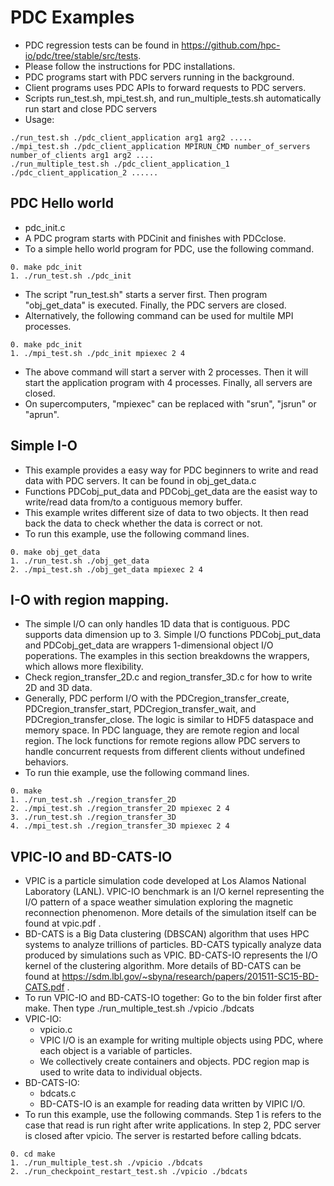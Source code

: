 # PDC Examples
  + PDC regression tests can be found in https://github.com/hpc-io/pdc/tree/stable/src/tests.
  + Please follow the instructions for PDC installations.
  + PDC programs start with PDC servers running in the background.
  + Client programs uses PDC APIs to forward requests to PDC servers.
  + Scripts run_test.sh, mpi_test.sh, and run_multiple_tests.sh automatically run start and close PDC servers
  + Usage:
```
./run_test.sh ./pdc_client_application arg1 arg2 .....
./mpi_test.sh ./pdc_client_application MPIRUN_CMD number_of_servers number_of_clients arg1 arg2 ....
./run_multiple_test.sh ./pdc_client_application_1 ./pdc_client_application_2 ......
```
  ## PDC Hello world
  + pdc_init.c
  + A PDC program starts with PDCinit and finishes with PDCclose.
  + To a simple hello world program for PDC, use the following command.
```
0. make pdc_init
1. ./run_test.sh ./pdc_init
```
  + The script "run_test.sh" starts a server first. Then program "obj_get_data" is executed. Finally, the PDC servers are closed.
  + Alternatively, the following command can be used for multile MPI processes.
```
0. make pdc_init
1. ./mpi_test.sh ./pdc_init mpiexec 2 4
```
  + The above command will start a server with 2 processes. Then it will start the application program with 4 processes. Finally, all servers are closed.
  + On supercomputers, "mpiexec" can be replaced with "srun", "jsrun" or "aprun".
  ## Simple I-O
  + This example provides a easy way for PDC beginners to write and read data with PDC servers. It can be found in obj_get_data.c
  + Functions PDCobj_put_data and PDCobj_get_data are the easist way to write/read data from/to a contiguous memory buffer.
  + This example writes different size of data to two objects. It then read back the data to check whether the data is correct or not.
  + To run this example, use the following command lines.
```
0. make obj_get_data
1. ./run_test.sh ./obj_get_data
2. ./mpi_test.sh ./obj_get_data mpiexec 2 4
```
  ## I-O with region mapping.
  + The simple I/O can only handles 1D data that is contiguous. PDC supports data dimension up to 3. Simple I/O functions PDCobj_put_data and PDCobj_get_data are wrappers 1-dimensional object I/O poperations. The examples in this section breakdowns the wrappers, which allows more flexibility.
  + Check region_transfer_2D.c and region_transfer_3D.c for how to write 2D and 3D data.
  + Generally, PDC perform I/O with the PDCregion_transfer_create, PDCregion_transfer_start, PDCregion_transfer_wait, and PDCregion_transfer_close. The logic is similar to HDF5 dataspace and memory space. In PDC language, they are remote region and local region. The lock functions for remote regions allow PDC servers to handle concurrent requests from different clients without undefined behaviors.
  + To run thie example, use the following command lines.
```
0. make
1. ./run_test.sh ./region_transfer_2D
2. ./mpi_test.sh ./region_transfer_2D mpiexec 2 4
3. ./run_test.sh ./region_transfer_3D
4. ./mpi_test.sh ./region_transfer_3D mpiexec 2 4
```
  ## VPIC-IO and BD-CATS-IO
  + VPIC is a particle simulation code developed at Los Alamos National Laboratory (LANL). 
    VPIC-IO benchmark is an I/O kernel representing the I/O pattern of a space weather simulation
    exploring the magnetic reconnection phenomenon. More details of the simulation itself can be 
    found at vpic.pdf . 
  + BD-CATS is a Big Data clustering (DBSCAN) algorithm that uses HPC systems to analyze trillions of
    particles. BD-CATS typically analyze data produced by simulations such as VPIC. 
    BD-CATS-IO represents the I/O kernel of the clustering algorithm. More details of BD-CATS
    can be found at https://sdm.lbl.gov/~sbyna/research/papers/201511-SC15-BD-CATS.pdf . 
  + To run VPIC-IO and BD-CATS-IO together: Go to the bin folder first after make. 
    Then type ./run_multiple_test.sh ./vpicio ./bdcats
  + VPIC-IO: 
    - vpicio.c
    - VPIC I/O is an example for writing multiple objects using PDC, where each object is a variable of particles.
    - We collectively create containers and objects. PDC region map is used to write data to individual objects.
  + BD-CATS-IO: 
    - bdcats.c
    - BD-CATS-IO is an example for reading data written by VIPIC I/O.
  + To run this example, use the following commands. Step 1 is refers to the case that read is run right after write applications. In step 2, PDC server is closed after vpicio. The server is restarted before calling bdcats.
```
0. cd make
1. ./run_multiple_test.sh ./vpicio ./bdcats
2. ./run_checkpoint_restart_test.sh ./vpicio ./bdcats
```
